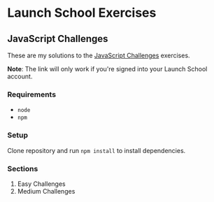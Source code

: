 # Launch School Exercises

## JavaScript Challenges

These are my solutions to the [JavaScript Challenges](https://launchschool.com/exercises#ruby_javascript_challenges) exercises.

__Note__: The link will only work if you're signed into your Launch School
account.

### Requirements

- `node`
- `npm`

### Setup

Clone repository and run `npm install` to install dependencies.

### Sections

1. Easy Challenges
2. Medium Challenges
